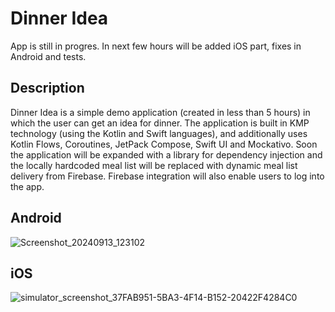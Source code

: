 # Dinner Idea
App is still in progres.
In next few hours will be added iOS part, fixes in Android and tests.

## Description
Dinner Idea is a simple demo application (created in less than 5 hours) in which the user can get an idea for dinner. The application is built in KMP technology (using the Kotlin and Swift languages), and additionally uses Kotlin Flows, Coroutines, JetPack Compose, Swift UI and Mockativo. Soon the application will be expanded with a library for dependency injection and the locally hardcoded meal list will be replaced with dynamic meal list delivery from Firebase. Firebase integration will also enable users to log into the app.

## Android

![Screenshot_20240913_123102](https://github.com/user-attachments/assets/743ec0b0-feff-49a4-9146-36f58024a1c9)

## iOS

![simulator_screenshot_37FAB951-5BA3-4F14-B152-20422F4284C0](https://github.com/user-attachments/assets/00053756-0b79-45e8-9997-81d8b366537d)
